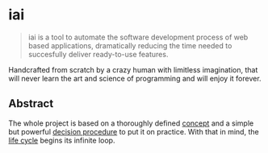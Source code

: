 # iai

> iai is a tool to automate the software development process of web based
> applications, dramatically reducing the time needed to succesfully deliver
> ready-to-use features.

Handcrafted from scratch by a crazy human with limitless imagination, that
will never learn the art and science of programming and will enjoy it
forever.

## Abstract

[concept]: https://github.com/laconbass/iai/wiki/Concept
[decision procedure]: https://github.com/laconbass/iai/wiki/Decision-Procedure
[life cycle]: https://github.com/laconbass/iai/wiki/Life-Cycle

The whole project is based on a thoroughly defined [concept] and a simple but
powerful [decision procedure] to put it on practice. With that in mind,
the [life cycle] begins its infinite loop.

